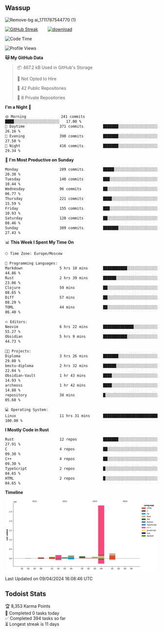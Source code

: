 ## Wassup

![Remove-bg ai_1711787544770 (1)](https://github.com/archeoss/archeoss/assets/68448737/e31def6e-524e-4c2b-930d-f672afbf4b77)

<!--
-->

[![GitHub Streak](http://github-readme-streak-stats.herokuapp.com?user=archeoss&theme=shades-of-purple&hide_border=true&date_format=j%20M%5B%20Y%5D)](https://git.io/streak-stats)&nbsp;&nbsp;&nbsp;&nbsp;&nbsp;&nbsp;&nbsp;&nbsp;[![download](https://user-images.githubusercontent.com/68448737/147796309-d8b65b1d-4dde-40d9-b03a-2b42aaa6cd43.jpeg)
](http://bmstu.ru/)

<!--START_SECTION:waka-->
![Code Time](http://img.shields.io/badge/Code%20Time-2%2C601%20hrs%2018%20mins-blue)

![Profile Views](http://img.shields.io/badge/Profile%20Views-22-blue)

**🐱 My GitHub Data** 

> 📦 467.2 kB Used in GitHub's Storage 
 > 
> 🚫 Not Opted to Hire
 > 
> 📜 42 Public Repositories 
 > 
> 🔑 8 Private Repositories 
 > 
**I'm a Night 🦉** 

```text
🌞 Morning                241 commits         ████░░░░░░░░░░░░░░░░░░░░░   17.00 % 
🌆 Daytime                371 commits         ███████░░░░░░░░░░░░░░░░░░   26.16 % 
🌃 Evening                390 commits         ███████░░░░░░░░░░░░░░░░░░   27.50 % 
🌙 Night                  416 commits         ███████░░░░░░░░░░░░░░░░░░   29.34 % 
```
📅 **I'm Most Productive on Sunday** 

```text
Monday                   289 commits         █████░░░░░░░░░░░░░░░░░░░░   20.38 % 
Tuesday                  148 commits         ███░░░░░░░░░░░░░░░░░░░░░░   10.44 % 
Wednesday                96 commits          ██░░░░░░░░░░░░░░░░░░░░░░░   06.77 % 
Thursday                 221 commits         ████░░░░░░░░░░░░░░░░░░░░░   15.59 % 
Friday                   155 commits         ███░░░░░░░░░░░░░░░░░░░░░░   10.93 % 
Saturday                 120 commits         ██░░░░░░░░░░░░░░░░░░░░░░░   08.46 % 
Sunday                   389 commits         ███████░░░░░░░░░░░░░░░░░░   27.43 % 
```


📊 **This Week I Spent My Time On** 

```text
🕑︎ Time Zone: Europe/Moscow

💬 Programming Languages: 
Markdown                 5 hrs 10 mins       ███████████░░░░░░░░░░░░░░   44.86 % 
Rust                     2 hrs 39 mins       ██████░░░░░░░░░░░░░░░░░░░   23.06 % 
Clojure                  59 mins             ██░░░░░░░░░░░░░░░░░░░░░░░   08.65 % 
Diff                     57 mins             ██░░░░░░░░░░░░░░░░░░░░░░░   08.29 % 
TOML                     44 mins             ██░░░░░░░░░░░░░░░░░░░░░░░   06.40 % 

🔥 Editors: 
Neovim                   6 hrs 22 mins       ██████████████░░░░░░░░░░░   55.27 % 
Obsidian                 5 hrs 9 mins        ███████████░░░░░░░░░░░░░░   44.73 % 

🐱‍💻 Projects: 
Diploma                  3 hrs 26 mins       ███████░░░░░░░░░░░░░░░░░░   29.80 % 
bmstu-diploma            2 hrs 32 mins       ██████░░░░░░░░░░░░░░░░░░░   22.04 % 
Obsidian-Vault           1 hr 43 mins        ████░░░░░░░░░░░░░░░░░░░░░   14.93 % 
archeoss                 1 hr 42 mins        ████░░░░░░░░░░░░░░░░░░░░░   14.88 % 
repository               38 mins             █░░░░░░░░░░░░░░░░░░░░░░░░   05.60 % 

💻 Operating System: 
Linux                    11 hrs 31 mins      █████████████████████████   100.00 % 
```

**I Mostly Code in Rust** 

```text
Rust                     12 repos            ███████░░░░░░░░░░░░░░░░░░   27.91 % 
C                        4 repos             ██░░░░░░░░░░░░░░░░░░░░░░░   09.30 % 
C++                      4 repos             ██░░░░░░░░░░░░░░░░░░░░░░░   09.30 % 
TypeScript               2 repos             █░░░░░░░░░░░░░░░░░░░░░░░░   04.65 % 
HTML                     2 repos             █░░░░░░░░░░░░░░░░░░░░░░░░   04.65 % 
```



**Timeline**

![Lines of Code chart](https://raw.githubusercontent.com/archeoss/archeoss/master/assets/bar_graph.png)


 Last Updated on 09/04/2024 16:08:46 UTC
<!--END_SECTION:waka-->

## Todoist Stats

<!-- TODO-IST:START -->
🏆  8,353 Karma Points           
🌸  Completed 0 tasks today           
✅  Completed 394 tasks so far           
⏳  Longest streak is 11 days
<!-- TODO-IST:END -->
